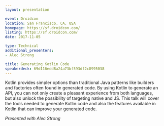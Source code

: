 ```yaml
---
layout: presentation

event: Droidcon
location: San Francisco, CA, USA
homepage: https://sf.droidcon.com/
listing: https://sf.droidcon.com/
date: 2017-11-05

type: Technical
additional_presenters:
- Alec Strong

title: Generating Kotlin Code
speakerdeck: 69d116edd8a24a73bf593df2c8995038
---
```


Kotlin provides simpler options than traditional Java patterns like builders and factories often found in generated code. By using Kotlin to generate an API, you can not only create a pleasant experience from both languages, but also unlock the possibility of targeting native and JS. This talk will cover the tools needed to generate Kotlin code and also the features available in Kotlin that can improve your generated code.

_Presented with Alec Strong_